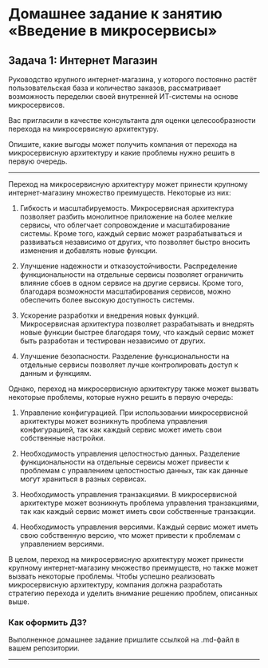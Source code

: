 # Домашнее задание к занятию «Введение в микросервисы»

## Задача 1: Интернет Магазин

Руководство крупного интернет-магазина, у которого постоянно растёт пользовательская база и количество заказов, рассматривает возможность переделки своей внутренней   ИТ-системы на основе микросервисов. 

Вас пригласили в качестве консультанта для оценки целесообразности перехода на микросервисную архитектуру. 

Опишите, какие выгоды может получить компания от перехода на микросервисную архитектуру и какие проблемы нужно решить в первую очередь.

---

Переход на микросервисную архитектуру может принести крупному интернет-магазину множество преимуществ. Некоторые из них:

1. Гибкость и масштабируемость. Микросервисная архитектура позволяет разбить монолитное приложение на более мелкие сервисы, что облегчает сопровождение и масштабирование системы. Кроме того, каждый сервис может разрабатываться и развиваться независимо от других, что позволяет быстро вносить изменения и добавлять новые функции.

2. Улучшение надежности и отказоустойчивости. Распределение функциональности на отдельные сервисы позволяет ограничить влияние сбоев в одном сервисе на другие сервисы. Кроме того, благодаря возможности масштабирования сервисов, можно обеспечить более высокую доступность системы.

3. Ускорение разработки и внедрения новых функций. Микросервисная архитектура позволяет разрабатывать и внедрять новые функции быстрее благодаря тому, что каждый сервис может быть разработан и тестирован независимо от других.

4. Улучшение безопасности. Разделение функциональности на отдельные сервисы позволяет лучше контролировать доступ к данным и функциям.

Однако, переход на микросервисную архитектуру также может вызвать некоторые проблемы, которые нужно решить в первую очередь:

1. Управление конфигурацией. При использовании микросервисной архитектуры может возникнуть проблема управления конфигурацией, так как каждый сервис может иметь свои собственные настройки.

2. Необходимость управления целостностью данных. Разделение функциональности на отдельные сервисы может привести к проблемам с управлением целостностью данных, так как данные могут храниться в разных сервисах.

3. Необходимость управления транзакциями. В микросервисной архитектуре может возникнуть проблема управления транзакциями, так как каждый сервис может иметь свои собственные транзакции.

4. Необходимость управления версиями. Каждый сервис может иметь свою собственную версию, что может привести к проблемам с управлением версиями.

В целом, переход на микросервисную архитектуру может принести крупному интернет-магазину множество преимуществ, но также может вызвать некоторые проблемы. Чтобы успешно реализовать микросервисную архитектуру, компания должна разработать стратегию перехода и уделить внимание решению проблем, описанных выше.

### Как оформить ДЗ?

Выполненное домашнее задание пришлите ссылкой на .md-файл в вашем репозитории.

---
